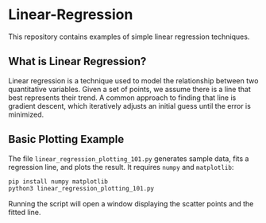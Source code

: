 # Linear-Regression

This repository contains examples of simple linear regression techniques.

## What is Linear Regression?
Linear regression is a technique used to model the relationship between two quantitative variables. Given a set of points, we assume there is a line that best represents their trend. A common approach to finding that line is gradient descent, which iteratively adjusts an initial guess until the error is minimized.

## Basic Plotting Example
The file `linear_regression_plotting_101.py` generates sample data, fits a regression line, and plots the result. It requires `numpy` and `matplotlib`:

```bash
pip install numpy matplotlib
python3 linear_regression_plotting_101.py
```

Running the script will open a window displaying the scatter points and the fitted line.
